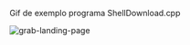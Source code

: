 Gif de exemplo programa ShellDownload.cpp

![grab-landing-page](https://andreyquerino.com/gifs/demostra%C3%A7%C3%A3o.gif)
